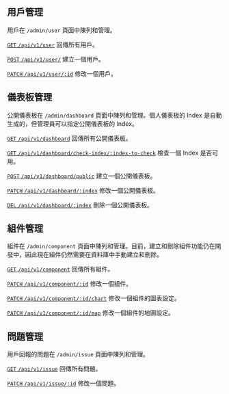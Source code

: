 ## 用戶管理

用戶在 `/admin/user` 頁面中陳列和管理。

[`GET` `/api/v1/user`](/back-end/user-apis) 回傳所有用戶。

[`POST` `/api/v1/user/`](/back-end/user-apis) 建立一個用戶。

[`PATCH` `/api/v1/user/:id`](/back-end/user-apis) 修改一個用戶。

## 儀表板管理

公開儀表板在 `/admin/dashboard` 頁面中陳列和管理。個人儀表板的 Index 是自動生成的，但管理員可以指定公開儀表板的 Index。

[`GET` `/api/v1/dashboard`](/back-end/dashboard-apis) 回傳所有公開儀表板。

[`GET` `/api/v1/dashboard/check-index/:index-to-check`](/back-end/dashboard-apis) 檢查一個 Index 是否可用。

[`POST` `/api/v1/dashboard/public`](/back-end/dashboard-apis) 建立一個公開儀表板。

[`PATCH` `/api/v1/dashboard/:index`](/back-end/dashboard-apis) 修改一個公開儀表板。

[`DEL` `/api/v1/dashboard/:index`](/back-end/dashboard-apis) 刪除一個公開儀表板。

## 組件管理

組件在 `/admin/component` 頁面中陳列和管理。目前，建立和刪除組件功能仍在開發中，因此現在組件仍然需要在資料庫中手動建立和刪除。

[`GET` `/api/v1/component`](/back-end/component-config-apis) 回傳所有組件。

[`PATCH` `/api/v1/component/:id`](/back-end/component-config-apis) 修改一個組件。

[`PATCH` `/api/v1/component/:id/chart`](/back-end/component-config-apis) 修改一個組件的圖表設定。

[`PATCH` `/api/v1/component/:id/map`](/back-end/component-config-apis) 修改一個組件的地圖設定。

## 問題管理

用戶回報的問題在 `/admin/issue` 頁面中陳列和管理。

[`GET` `/api/v1/issue`](/back-end/issue-apis) 回傳所有問題。

[`PATCH` `/api/v1/issue/:id`](/back-end/issue-apis) 修改一個問題。
